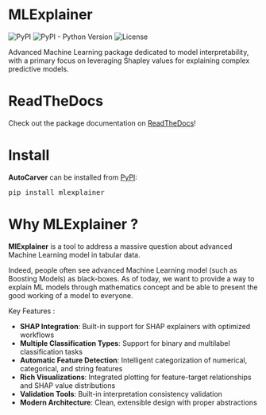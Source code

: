 # MLExplainer

<p align="left">
    <img alt="PyPI" src="https://img.shields.io/pypi/v/mlexplainer">
    <img alt="PyPI - Python Version" src="https://img.shields.io/pypi/pyversions/mlexplainer">
    <img alt="License" src="https://img.shields.io/github/license/zachariebuisson1/mlexplainer">
</p>

Advanced Machine Learning package dedicated to model interpretability, with a primary focus on leveraging Shapley values for explaining complex predictive models.


# ReadTheDocs

Check out the package documentation on [ReadTheDocs](https://mlexplainer.readthedocs.io/en/latest/index.html)!

# Install

**AutoCarver** can be installed from [PyPI](https://pypi.org/project/mlexplainer/):

<pre>
pip install mlexplainer
</pre>

# Why MLExplainer ?

**MlExplainer** is a tool to address a massive question about advanced Machine Learning model in tabular data. 

Indeed, people often see advanced Machine Learning model (such as Boosting Models) as black-boxes. As of today, 
we want to provide a way to explain ML models through mathematics concept and be able to present the good working of a model
to everyone.

Key Features :

* **SHAP Integration**: Built-in support for SHAP explainers with optimized workflows
* **Multiple Classification Types**: Support for binary and multilabel classification tasks
* **Automatic Feature Detection**: Intelligent categorization of numerical, categorical, and string features
* **Rich Visualizations**: Integrated plotting for feature-target relationships and SHAP value distributions
* **Validation Tools**: Built-in interpretation consistency validation
* **Modern Architecture**: Clean, extensible design with proper abstractions